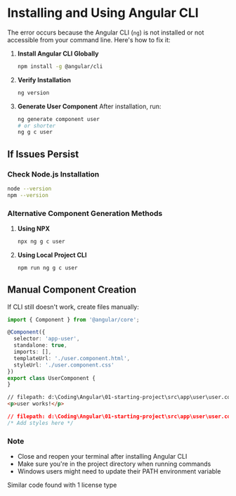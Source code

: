 # Installing and Using Angular CLI

The error occurs because the Angular CLI (`ng`) is not installed or not accessible from your command line. Here's how to fix it:

1. **Install Angular CLI Globally**

   ```bash
   npm install -g @angular/cli
   ```

2. **Verify Installation**

   ```bash
   ng version
   ```

3. **Generate User Component**
   After installation, run:

   ```bash
   ng generate component user
   # or shorter
   ng g c user
   ```

## If Issues Persist

### Check Node.js Installation

```bash
node --version
npm --version
```

### Alternative Component Generation Methods

1. **Using NPX**

   ```bash
   npx ng g c user
   ```

2. **Using Local Project CLI**

   ```bash
   npm run ng g c user
   ```

## Manual Component Creation

If CLI still doesn't work, create files manually:

```typescript
import { Component } from '@angular/core';

@Component({
  selector: 'app-user',
  standalone: true,
  imports: [],
  templateUrl: './user.component.html',
  styleUrl: './user.component.css'
})
export class UserComponent {
}
```

```html
// filepath: d:\Coding\Angular\01-starting-project\src\app\user\user.component.html
<p>user works!</p>
```

```css
// filepath: d:\Coding\Angular\01-starting-project\src\app\user\user.component.css
/* Add styles here */
```

### Note

- Close and reopen your terminal after installing Angular CLI
- Make sure you're in the project directory when running commands
- Windows users might need to update their PATH environment variable

Similar code found with 1 license type
